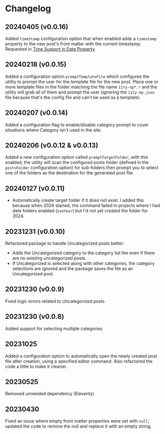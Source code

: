 # Changelog

## 20240405 (v0.0.16)

Added `timeStamp` configuration option that when enabled adds a `timestamp` property to the new post's front matter with the current timestamp. Requested in [Time Support in Date Property](https://github.com/johnwargo/eleventy-new-post/issues/2).

## 20240218 (v0.0.15)

Added a configuration option `promptTemplateFile` which configures the utility to prompt the user for the template file for the new post. Place one or more template files in the folder matching the file name `11ty-np*.*` and the utility will grab all of them and prompt the user (ignoring the `11ty-np.json` file because that's the config file and can't be used as a template).

## 20240207 (v0.0.14)

Added a configuration flag to enable/disable category prompt to cover situations where Category isn't used in the site.

## 20240206 (v0.0.12 & v0.0.13)

Added a new configuration option called `promptTargetFolder`; with this enabled, the utility will scan the configured posts folder (defined in the `postsFolder` configuration option) for sub-folders then prompt you to select one of the folders as the destination for the generated post file.

## 20240127 (v0.0.11)

* Automatically create target folder if it does not exist. I added this because when 2024 started, the command failed in projects where I had date folders enabled (`useYear`) but I'd not yet created the folder for 2024. 

## 20231231 (v0.0.10)

Refactored package to handle Uncategorized posts better:

* Adds the Uncategorized category to the category list the even if there are no existing uncategorized posts.
* If Uncategorized is selected along with other categories, the category selections are ignored and the package saves the file as an Uncategorized post.

## 20231230 (v0.0.9)

Fixed logic errors related to Uncategorized posts

## 20231230 (v0.0.8)

Added support for selecting multiple categories.

## 20231025

Added a configuration option to automatically open the newly created post file after creation, using a specified editor command. Also refactored the code a little to make it cleaner.

## 20230525

Removed unneeded dependency (Eleventy)

## 20230430

Fixed an issue where empty front matter properties were set with `null`; updated the code to remove the null and replace it with an empty string.
